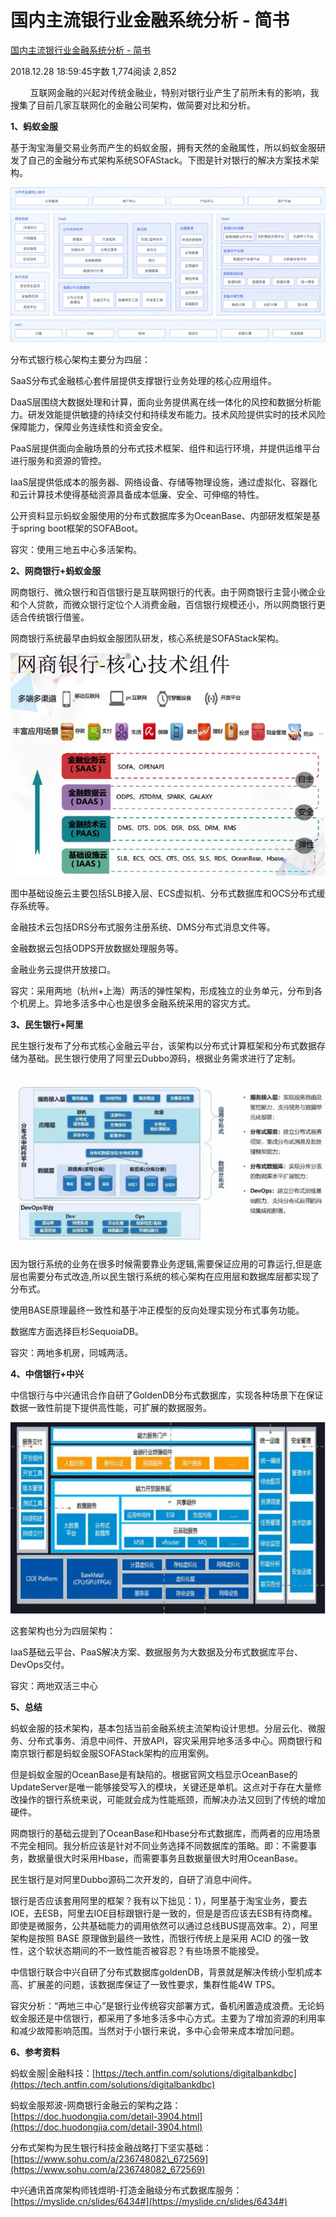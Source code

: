 # 国内主流银行业金融系统分析 - 简书
[国内主流银行业金融系统分析 - 简书](https://www.jianshu.com/p/3efea60f03ba?utm_source=pocket_saves) 

 2018.12.28 18:59:45字数 1,774阅读 2,852

        互联网金融的兴起对传统金融业，特别对银行业产生了前所未有的影响，我搜集了目前几家互联网化的金融公司架构，做简要对比和分析。

**1、蚂蚁金服**

基于淘宝海量交易业务而产生的蚂蚁金服，拥有天然的金融属性，所以蚂蚁金服研发了自己的金融分布式架构系统SOFAStack。下图是针对银行的解决方案技术架构。

![](assets/5/4/54c0cb791e8ce8416bf20c4cc5c5dad9.png)

分布式银行核心架构主要分为四层：

SaaS分布式金融核心套件层提供支撑银行业务处理的核心应用组件。

DaaS层围绕大数据处理和计算，面向业务提供离在线一体化的风控和数据分析能力。研发效能提供敏捷的持续交付和持续发布能力。技术风险提供实时的技术风险保障能力，保障业务连续性和资金安全。

PaaS层提供面向金融场景的分布式技术框架、组件和运行环境，并提供运维平台进行服务和资源的管控。

IaaS层提供低成本的服务器、网络设备、存储等物理设施，通过虚拟化、容器化和云计算技术使得基础资源具备成本低廉、安全、可伸缩的特性。

公开资料显示蚂蚁金服使用的分布式数据库多为OceanBase、内部研发框架是基于spring boot框架的SOFABoot。

容灾：使用三地五中心多活架构。

**2、网商银行+蚂蚁金服**

网商银行、微众银行和百信银行是互联网银行的代表。由于网商银行主营小微企业和个人贷款，而微众银行定位个人消费金融，百信银行规模还小，所以网商银行更适合传统银行借鉴。

网商银行系统最早由蚂蚁金服团队研发，核心系统是SOFAStack架构。

![](assets/b/7/b7656d9f3e69189f3596d65badd7043c.png)

图中基础设施云主要包括SLB接入层、ECS虚拟机、分布式数据库和OCS分布式缓存系统等。

金融技术云包括DRS分布式服务注册系统、DMS分布式消息文件等。

金融数据云包括ODPS开放数据处理服务等。

金融业务云提供开放接口。

容灾：采用两地（杭州+上海）两活的弹性架构，形成独立的业务单元，分布到各个机房上。异地多活多中心也是很多金融系统采用的容灾方式。

**3、民生银行+阿里**

民生银行发布了分布式核心金融云平台，该架构以分布式计算框架和分布式数据存储为基础。民生银行使用了阿里云Dubbo源码，根据业务需求进行了定制。

![](assets/5/7/5725d934262a0e88ebdb9b474c6a6623.png)

因为银行系统的业务在很多时候需要靠业务逻辑,需要保证应用的可靠运行,但是底层也需要分布式改造,所以民生银行系统的核心架构在应用层和数据库层都实现了分布式。

使用BASE原理最终一致性和基于冲正模型的反向处理实现分布式事务功能。

数据库方面选择巨杉SequoiaDB。

容灾：两地多机房，同城两活。

**4、中信银行+中兴**

中信银行与中兴通讯合作自研了GoldenDB分布式数据库，实现各种场景下在保证数据一致性前提下提供高性能，可扩展的数据服务。

![](assets/5/4/54bfd26b1978cebed3a55cd1f093364b.png)

这套架构也分为四层架构：

IaaS基础云平台、PaaS解决方案、数据服务为大数据及分布式数据库平台、DevOps交付。

容灾：两地双活三中心

**5、总结**

蚂蚁金服的技术架构，基本包括当前金融系统主流架构设计思想。分层云化、微服务、分布式事务、消息中间件、开放API，容灾采用异地多活多中心。网商银行和南京银行都是蚂蚁金服SOFAStack架构的应用案例。

但是蚂蚁金服的OceanBase是有缺陷的。根据官网文档显示OceanBase的UpdateServer是唯一能够接受写入的模块，关键还是单机。这点对于存在大量修改操作的银行系统来说，可能就会成为性能瓶颈，而解决办法又回到了传统的增加硬件。

网商银行的基础云提到了OceanBase和Hbase分布式数据库，而两者的应用场景不完全相同。我分析应该是针对不同业务选择不同数据库的策略。即：不需要事务，数据量很大时采用Hbase，而需要事务且数据量很大时用OceanBase。

民生银行是对阿里Dubbo源码二次开发的，自研了消息中间件。

银行是否应该套用阿里的框架？我有以下拙见：1），阿里基于淘宝业务，要去IOE，去ESB，阿里去IOE目标跟银行是一致的，但是是否应该去ESB有待商榷。即使是微服务，公共基础能力的调用依然可以通过总线BUS提高效率。2），阿里架构是按照 BASE 原理做到最终一致性，而银行传统上是采用 ACID 的强一致性，这个软状态期间的不一致性能否被容忍？有些场景不能接受。

中信银行联合中兴自研了分布式数据库goldenDB，背景就是解决传统小型机成本高、扩展差的问题，该数据库保证了一致性要求，集群性能4W TPS。

容灾分析：“两地三中心”是银行业传统容灾部署方式，备机闲置造成浪费。无论蚂蚁金服还是中信银行，都采用了多地多活多中心方式。主要为了增加资源的利用率和减少故障影响范围。当然对于小银行来说，多中心会带来成本增加问题。

**6、参考资料**

蚂蚁金服|金融科技：[https://tech.antfin.com/solutions/digitalbankdbc](https://tech.antfin.com/solutions/digitalbankdbc)

蚂蚁金服郑波-网商银行金融云的架构之路：[https://doc.huodongjia.com/detail-3904.html](https://doc.huodongjia.com/detail-3904.html)

分布式架构为民生银行科技金融战略打下坚实基础：[https://www.sohu.com/a/236748082\_672569](https://www.sohu.com/a/236748082_672569)

中兴通讯首席架构师钱煜明-打造金融级分布式数据库服务：[https://myslide.cn/slides/6434#](https://myslide.cn/slides/6434#)

